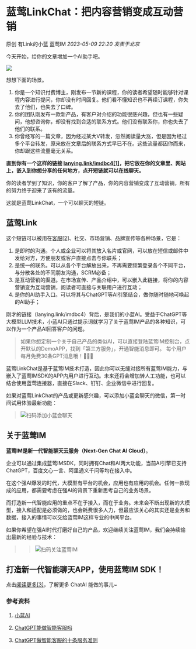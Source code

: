 # 蓝莺LinkChat：把内容营销变成互动营销

原创 有Link的小蓝 蓝莺IM _2023-05-09 22:20_ _发表于北京_

今天开始，给你的文章增加一个AI助手吧。  

![](../assets/articles/autogen-6835cc5d12d1f0890b116322cfbf6575c3c07b6068a6560d2ffeff94f69e43dd.jpeg)

想想下面的场景。

1. 你是一个知识付费博主，刚发布一节新的课程，你的读者希望随时能够针对课程内容进行提问，你却没有时间回复。他们看不懂知识也不再续订课程，你失去了他们，也失去了口碑。
2. 你的团队刚发布一款新产品，有客户对介绍的功能很感兴趣，但也有一些疑问，他想咨询你，却没有找到合适的联系方式。他们没有联系你，你也失去了他们的联系。
3. 你曾经写的一篇文章，因为经过某大V转发，忽然阅读量大涨，但是因为经过多个平台转发，原来放在文章后的联系方式早已不在。这些流量都因你而来，你却跟这些流量毫无关系。

**直到你有一个这样的链接 [lanying.link/imdbc4\[1\]](https://lanying.link/imdbc4)，把它放在你的文章里、网站上，嵌入到你想分享的任何地方，点开短链就可以在线聊天。**

你的读者学到了知识，你的客户了解了产品，你的内容营销变成了互动营销，所有的努力终于迎来了该有的流量。

这就是蓝莺LinkChat，一个可以聊天的短链。

## 蓝莺Link

这个短链可以被用在[客服\[2\]](https://docs.lanyingim.com/articles/product-and-technologies/how-to-implement-an-intelligent-customer-service-by-chatgpt.html)、社交、市场营销、品牌宣传等各种场景，它是：

1. 是即时的沟通。个人或企业可以将其放入名片或官网，可以放在短信或邮件中发给对方，方便朋友或客户直接点击与你联系；
2. 是统一的联系。可以从各个平台解放出来，不再需要频繁登录各个不同平台，与分散各处的不同朋友沟通，SCRM必备；
3. 是互动营销的渠道。在市场宣传、产品介绍中，可以嵌入此链接，将你的内容营销变为互动营销，阅读者可直接与关联用户进行互动；
4. 是你的AI助手入口。可以将其与ChatGPT等AI引擎结合，做你随时随地可唤起的AI助手；

刚才的链接（lanying.link/imdbc4）背后，是我们的小蓝AI。受益于ChatGPT等大模型LLM技术，小蓝AI只通过提示词就学习了关于蓝莺IM产品的各种知识，可以作为一个产品AI回答客户的问题。

> 如果你想定制一个关于自己产品的类似AI，可以直接登陆蓝莺IM控制台，点开默认的DemoAPP，找到「第三方服务」，开通智能消息即可。 每个用户每月免费30条GPT消息哦！🎉🎉🎉

蓝莺LinkChat是基于蓝莺IM技术打造，因此你可以无缝对接所有蓝莺IM能力，与嵌入了蓝莺IMSDK的APP内用户进行互动。未来还将会增加转人工功能，也可以结合使用蓝莺连接器，直接在Slack、钉钉、企业微信中进行回复。

如果对蓝莺LinkChat的产品或更新感兴趣，可以添加小蓝会聊天的微信，第一时间试用体验最新功能：

> ![扫码添加小蓝会聊天](../assets/articles/autogen-393347b95ab29c4177fccf6f3d188fd803e00fdd20ce9b3772c046ef9a3e9446.png)

## 关于蓝莺IM 

**蓝莺IM是新一代智能聊天云服务（Next-Gen Chat AI Cloud）**。

企业可以通过集成蓝莺IMSDK，同时拥有Chat和AI两大功能，当前AI引擎已支持ChatGPT，百度文心一言、阿里通义千问等均在接入中。  

在这个强AI爆发的时代，大模型有平台的机会，应用也有应用的机会。任何一款现成的应用，都需要考虑在强AI的背景下重新思考自己的业务场景。

而打造新一代智能应用的重点不在于接入，而在于业务。未来会不断出现新的大模型，接入和适配是必须做的，也会耗费很多人力，但最应该关心的其实还是业务和数据，接入的事情可以交给蓝莺IM这样专业的中间平台。

如果你希望在强AI时代打磨好自己的产品，欢迎继续关注蓝莺IM，我们会持续输出最新的经验与技术：

> > ![扫码关注蓝莺IM](../assets/articles/autogen-7aa69a076157dc20defae405d39298a1be9d210b5b2a5aa5218ad2ecd72c0a06.jpeg)

## 打造新一代智能聊天APP，使用蓝莺IM SDK！

点击[阅读更多\[3\]](https://docs.lanyingim.com/articles/product-and-technologies/chatgpt-intelligent-customer-service-ten-service-guidelines.html)，了解更多 ChatAI 能做的事儿~

### 参考资料

1. [小蓝AI](https://lanying.link/imdbc4)

2. [ChatGPT能做智能客服吗](https://docs.lanyingim.com/articles/product-and-technologies/how-to-implement-an-intelligent-customer-service-by-chatgpt.html)

3. [ChatGPT做智能客服的十条服务准则](https://docs.lanyingim.com/articles/product-and-technologies/chatgpt-intelligent-customer-service-ten-service-guidelines.html)
